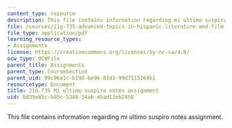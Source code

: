 ```yaml
---
content_type: resource
description: This file contains information regarding mi ultimo suspiro notes assignment.
file: /courses/21g-735-advanced-topics-in-hispanic-literature-and-film-the-films-of-luis-bunuel-fall-2013/6d35e85cb85c534034abe5ad11eb2458_MIT21G_735F13_ultimo_asgn.pdf
file_type: application/pdf
learning_resource_types:
- Assignments
license: https://creativecommons.org/licenses/by-nc-sa/4.0/
ocw_type: OCWFile
parent_title: Assignments
parent_type: CourseSection
parent_uid: 09c9ba1c-b19d-be96-03d3-99d7115268b1
resourcetype: Document
title: 21G.735 Mi ultimo suspiro notes assignment
uid: 6d35e85c-b85c-5340-34ab-e5ad11eb2458
---
```

This file contains information regarding mi ultimo suspiro notes assignment.